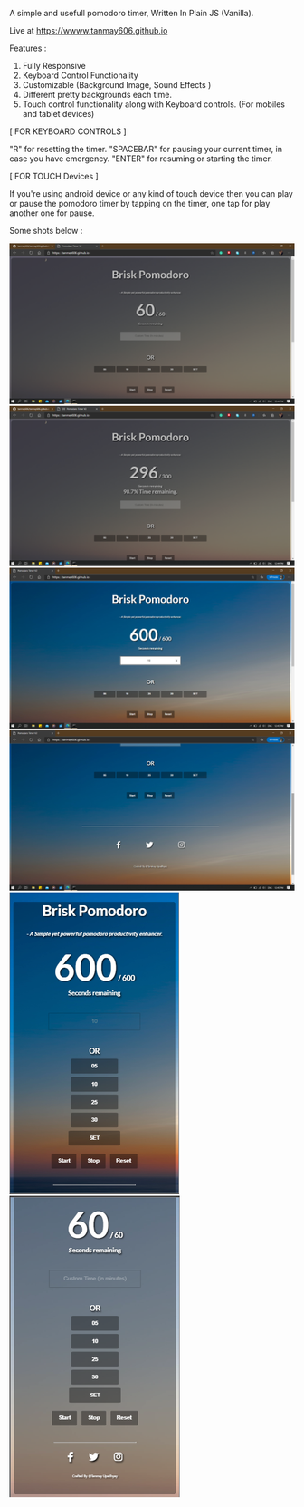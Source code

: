 A simple and usefull pomodoro timer, Written In Plain JS (Vanilla).


Live at https://wwww.tanmay606.github.io

Features :

1. Fully Responsive 
2. Keyboard Control Functionality
3. Customizable (Background Image, Sound Effects )
4. Different pretty backgrounds each time.
5. Touch control functionality along with Keyboard controls. (For mobiles and tablet devices)


[ FOR KEYBOARD CONTROLS ] 

"R" for resetting the timer.
"SPACEBAR" for pausing your current timer, in case you have emergency.
"ENTER" for resuming or starting the timer.

[ FOR TOUCH Devices ]

If you're using android device or any kind of touch device then you can play or pause the pomodoro timer by tapping on the timer, one tap for play another one for pause.



Some shots below : 

![Image1](https://raw.githubusercontent.com/tanmay606/tanmay606.github.io/master/screenshots/1.png)
![Image2](https://raw.githubusercontent.com/tanmay606/tanmay606.github.io/master/screenshots/2.png)
![Image3](https://raw.githubusercontent.com/tanmay606/tanmay606.github.io/master/screenshots/3.png)
![Image4](https://raw.githubusercontent.com/tanmay606/tanmay606.github.io/master/screenshots/4.png)
![Image5](https://raw.githubusercontent.com/tanmay606/tanmay606.github.io/master/screenshots/5.png)
![Image6](https://raw.githubusercontent.com/tanmay606/tanmay606.github.io/master/screenshots/6.png)
